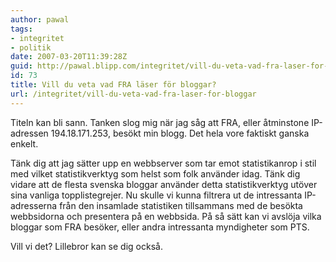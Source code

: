 ```yaml
---
author: pawal
tags:
- integritet
- politik
date: 2007-03-20T11:39:28Z
guid: http://pawal.blipp.com/integritet/vill-du-veta-vad-fra-laser-for-bloggar
id: 73
title: Vill du veta vad FRA läser för bloggar?
url: /integritet/vill-du-veta-vad-fra-laser-for-bloggar
---
```


Titeln kan bli sann. Tanken slog mig när jag såg att FRA, eller
åtminstone IP-adressen 194.18.171.253, besökt min blogg. Det hela vore
faktiskt ganska enkelt.

Tänk dig att jag sätter upp en webbserver som tar emot statistikanrop
i stil med vilket statistikverktyg som helst som folk använder
idag. Tänk dig vidare att de flesta svenska bloggar använder detta
statistikverktyg utöver sina vanliga topplistegrejer. Nu skulle vi
kunna filtrera ut de intressanta IP-adresserna från den insamlade
statistiken tillsammans med de besökta webbsidorna och presentera på
en webbsida. På så sätt kan vi avslöja vilka bloggar som FRA besöker,
eller andra intressanta myndigheter som PTS.

Vill vi det? Lillebror kan se dig också.
